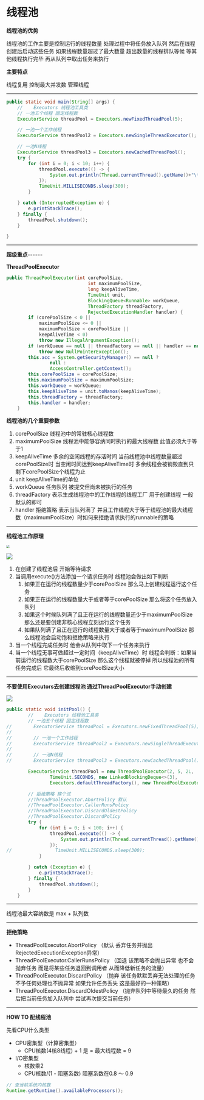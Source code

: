 # 线程池

**线程池的优势**

线程池的工作主要是控制运行的线程数量 处理过程中将任务放入队列 然后在线程创建后启动这些任务 如果线程数量超过了最大数量 超出数量的线程排队等候 等其他线程执行完毕 再从队列中取出任务来执行

**主要特点**

线程复用 控制最大并发数 管理线程

***

```java
public static void main(String[] args) {
    //    Executors 线程池工具类
    // 一池五个线程 固定线程数
    ExecutorService threadPool = Executors.newFixedThreadPool(5);

    // 一池一个工作线程
    ExecutorService threadPool2 = Executors.newSingleThreadExecutor();

    // 一池N线程
    ExecutorService threadPool3 = Executors.newCachedThreadPool();
    try {
        for (int i = 0; i < 10; i++) {
            threadPool.execute(() -> {
                System.out.println(Thread.currentThread().getName()+"\t线程工作");
            });
            TimeUnit.MILLISECONDS.sleep(300);
        }

    } catch (InterruptedException e) {
        e.printStackTrace();
    } finally {
        threadPool.shutdown();
    }

}
```

***

**超级重点------**

**ThreadPoolExecutor**

```java
public ThreadPoolExecutor(int corePoolSize,
                              int maximumPoolSize,
                              long keepAliveTime,
                              TimeUnit unit,
                              BlockingQueue<Runnable> workQueue,
                              ThreadFactory threadFactory,
                              RejectedExecutionHandler handler) {
        if (corePoolSize < 0 ||
            maximumPoolSize <= 0 ||
            maximumPoolSize < corePoolSize ||
            keepAliveTime < 0)
            throw new IllegalArgumentException();
        if (workQueue == null || threadFactory == null || handler == null)
            throw new NullPointerException();
        this.acc = System.getSecurityManager() == null ?
                null :
                AccessController.getContext();
        this.corePoolSize = corePoolSize;
        this.maximumPoolSize = maximumPoolSize;
        this.workQueue = workQueue;
        this.keepAliveTime = unit.toNanos(keepAliveTime);
        this.threadFactory = threadFactory;
        this.handler = handler;
    }
```

**线程池的几个重要参数**

1. corePoolSize 线程池中的常驻核心线程数
2. maximumPoolSize 线程池中能够容纳同时执行的最大线程数 此值必须大于等于1
3. keepAliveTime 多余的空闲线程的存活时间 当前线程池中线程数量超过corePoolSize时 当空闲时间达到keepAliveTime时 多余线程会被销毁直到只剩下corePoolSize个线程为止
4. unit keepAliveTime的单位
5. workQueue 任务队列 被提交但尚未被执行的任务
6. threadFactory 表示生成线程池中的工作线程的线程工厂 用于创建线程 一般默认的即可
7. handler 拒绝策略 表示当队列满了 并且工作线程大于等于线程池的最大线程数（maximumPoolSize）时如何来拒绝请求执行的runnable的策略

***

**线程池工作原理**

<img src="http://img.tomato530.com/ThreadPool2.png" style="zoom:50%;" />

![](http://img.tomato530.com/ThreadPool1.png)

1. 在创建了线程池后 开始等待请求
2. 当调用execute()方法添加一个请求任务时 线程池会做出如下判断
   1. 如果正在运行的线程数量少于corePoolSize 那么马上创建线程运行这个任务
   2. 如果正在运行的线程数量大于或者等于corePoolSize 那么将这个任务放入队列
   3. 如果这个时候队列满了且正在运行的线程数量还少于maximumPoolSize 那么还是要创建非核心线程立刻运行这个任务
   4. 如果队列满了且正在运行的线程数量大于或者等于maximumPoolSize 那么线程池会启动饱和拒绝策略来执行
3. 当一个线程完成任务时 他会从队列中取下一个任务来执行
4. 当一个线程无事可做超过一定时间（keepAliveTime）时 线程会判断：如果当前运行的线程数大于corePoolSize 那么这个线程就被停掉 所以线程池的所有任务完成后 它最终后收缩到corePoolSize大小

***

**不要使用Executors去创建线程池 通过ThreadPoolExecutor手动创建**

![](http://img.tomato530.com/NotExecutors.png)

```java
public static void initPool() {
        //    Executors 线程池工具类
        // 一池五个线程 固定线程数
//        ExecutorService threadPool = Executors.newFixedThreadPool(5);
//
//        // 一池一个工作线程
//        ExecutorService threadPool2 = Executors.newSingleThreadExecutor();
//
//        // 一池N线程
//        ExecutorService threadPool3 = Executors.newCachedThreadPool();

        ExecutorService threadPool = new ThreadPoolExecutor(2, 5, 2L,
                TimeUnit.SECONDS, new LinkedBlockingDeque<>(3),
                Executors.defaultThreadFactory(), new ThreadPoolExecutor.AbortPolicy());

        // 拒绝策略 挨个试
        //ThreadPoolExecutor.AbortPolicy 默认
        //ThreadPoolExecutor.CallerRunsPolicy
        //ThreadPoolExecutor.DiscardOldestPolicy
        //ThreadPoolExecutor.DiscardPolicy
        try {
            for (int i = 0; i < 100; i++) {
                threadPool.execute(() -> {
                    System.out.println(Thread.currentThread().getName()+"\t线程工作");
                });
//                TimeUnit.MILLISECONDS.sleep(300);
            }

        } catch (Exception e) {
            e.printStackTrace();
        } finally {
            threadPool.shutdown();
        }
    }
```

***

线程池最大容纳数是 max + 队列数

***

**拒绝策略**

- ThreadPoolExecutor.AbortPolicy （默认 丢弃任务并抛出RejectedExecutionException异常）
- ThreadPoolExecutor.CallerRunsPolicy （回退 该策略不会抛出异常 也不会抛弃任务 而是将某些任务退回到调用者 从而降低新任务的流量）
- ThreadPoolExecutor.DiscardPolicy （抛弃 该任务默默丢弃无法处理的任务 不予任何处理也不抛异常 如果允许任务丢失 这是最好的一种策略）
- ThreadPoolExecutor.DiscardOldestPolicy （抛弃队列中等待最久的任务 然后把当前任务加入队列中 尝试再次提交当前任务）

***

**HOW TO 配线程池**

先看CPU什么类型

+ CPU密集型（计算密集型）
  + CPU核数(4核8线程) + 1 是 = 最大线程数 = 9
+ I/O密集型 
  + 核数乘2
  + CPU核数/(1 - 阻塞系数) 阻塞系数在0.8 ～ 0.9

```java
// 查当前系统内核数
Runtime.getRuntime().availableProcessors();
```

